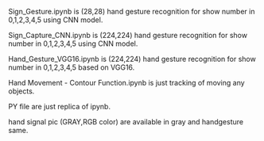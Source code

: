 Sign_Gesture.ipynb is (28,28) hand gesture recognition for show number in 0,1,2,3,4,5 using CNN model.

Sign_Capture_CNN.ipynb is (224,224) hand gesture recognition for show number in 0,1,2,3,4,5 using CNN model.

Hand_Gesture_VGG16.ipynb is (224,224) hand gesture recognition for show number in 0,1,2,3,4,5 based on VGG16.

Hand Movement - Contour Function.ipynb is just tracking of moving any objects.

PY file are just replica of ipynb.

hand signal pic (GRAY,RGB color) are available in gray and handgesture same.